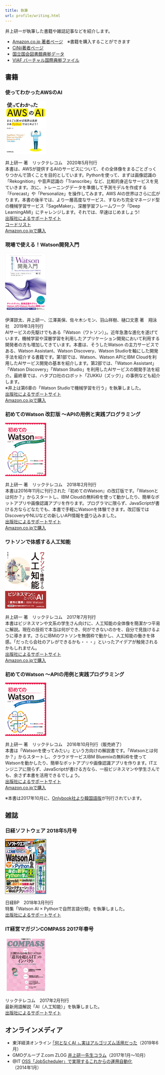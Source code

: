 ```yaml
---
title: 執筆
url: profile/writing.html
---
```


井上研一が執筆した書籍や雑誌記事などを紹介します。

- [Amazon.co.jp 著者ページ](https://www.amazon.co.jp/~/e/B01M0RV6DK)　※書籍を購入することができます
- [CiNii著者ページ](https://ci.nii.ac.jp/author/DA18799768)
- [国立国会図書館典拠データ](https://id.ndl.go.jp/auth/ndlna/001247287)
- [VIAF バーチャル国際典拠ファイル](http://viaf.org/viaf/171147965879084082542)

## 書籍

### 使ってわかったAWSのAI

![使ってわかったAWSのAI](assets/9784865942460_s.png)

井上研一 著　リックテレコム　2020年5月刊行  
本書は、AWSが提供するAIのサービスについて、その全体像をまるごとざっくりつかんで頂くことを目的としています。Pythonを使って、まずは画像認識の「Rekognition」や音声認識の「Transcribe」など、比較的身近なサービスを見ていきます。次に、トレーニングデータを準備して予測モデルを作成する「Forecast」や「Personalize」を操作してみます。AWS AIの世界はさらに広がります。本書の後半では、より一層高度なサービス、すなわち完全マネージド型の機械学習サービス「SageMaker」、深層学習フレームワーク「Deep LearningAMI」にチャレンジします。それでは、早速はじめましょう!  
[出版社によるサポートサイト](http://www.ric.co.jp/book/contents/book_1246.html)  
[コードリスト](/docs/awsai/)  
[Amazon.co.jpで購入](https://amzn.to/2WhXCcw)

### 現場で使える！Watson開発入門

![現場で使える！Watson開発入門](assets/9784798158495_s.png)

伊澤諒太、井上研一、江澤美保、佐々木シモン、羽山祥樹、樋口文恵 著　翔泳社　2019年3月刊行  
AIサービスの先駆けでもある「Watson（ワトソン）」。近年急激な進化を遂げています。機械学習や深層学習を利用したアプリケーション開発において利用する開発者の方も増加してきています。本書は、そうしたWatson の主力サービスである、Watson Assistant、Watson Discovery、Watson Studioを軸にした開発手法を紹介する書籍です。第1部では、Watson、Watson APIとIBM Cloudを利用したAIサービス開発の基本を紹介します。第2部では、「Watson Assistant」「Watson Discovery」「Watson Studio」を利用したAIサービスの開発手法を紹介。最終章では、ハタプロ社のロボット「ZUKKU（ズック）」の事例なども紹介します。  
※井上は第6章の「Watson Studioで機械学習を行う」を執筆しました。  
[出版社によるサポートサイト](https://www.shoeisha.co.jp/book/detail/9784798158495)  
[Amazon.co.jpで購入](https://amzn.to/3bi563k)

### 初めてのWatson 改訂版 ～APIの用例と実践プログラミング

![初めてのWatson 改訂版 ～APIの用例と実践プログラミング](assets/9784865941289_s.png)

井上研一 著　リックテレコム　2018年2月刊行   
本書は2016年11月に刊行された『初めてのWatson』の改訂版です。「Watsonとは何か？」からスタートし、IBM Cloudの無料枠を使って動かしたり、簡単なボットアプリや画像認識アプリを作ります。プログラマに限らず、JavaScriptが書ける方ならどなたでも、本書で手軽にWatsonを体験できます。改訂版ではDiscoveryやNLUなどの新しいAPI情報を盛り込みました。  
[出版社によるサポートサイト](http://www.ric.co.jp/book/contents/book_1128.html)  
[Amazon.co.jpで購入](https://amzn.to/2ziUROV)

### ワトソンで体感する人工知能

![ワトソンで体感する人工知能](assets/9784865940718_s.png)

井上研一 著　リックテレコム　2017年7月刊行  
本書はビジネスマンや文系の学生さん向けに、人工知能の全体像を簡潔かつ平易に解説。現在の技術で本当は何ができ、何ができないのかを、自分で見抜けるように導きます。さらにIBMのワトソンを無償枠で動かし、人工知能の働きを体感。「だったら会社のアレができるかも・・・」といったアイデアが触発されるかもしれません。  
[出版社によるサポートサイト](http://www.ric.co.jp/book/contents/book_1071.html)  
[Amazon.co.jpで購入](https://amzn.to/2WhBGy8)

### 初めてのWatson ～APIの用例と実践プログラミング

![初めてのWatson](assets/9784865940527_s.png)

井上研一 著　リックテレコム　2016年10月刊行（販売終了）  
本書は「Watsonを使ってみたい」という方向けの解説書です。「Watsonとは何か？」からスタートし、クラウドサービスIBM Bluemixの無料枠を使ってWatsonを動かしたり、簡単なボットアプリや画像認識アプリを作ります。ITエンジニアに限らず、JavaScriptが書ける方なら、一般ビジネスマンや学生さんでも、余さず本書を活用できるでしょう。  
[出版社によるサポートサイト](http://www.ric.co.jp/book/contents/book_1052.html)  
[Amazon.co.jpで購入](https://amzn.to/35Jrv8x)

※本書は2017年10月に、[Onlybook社より韓国語版](https://www.onlybook.co.kr/entry/watson-ai)が刊行されています。

## 雑誌

### 日経ソフトウェア 2018年5月号

![img](assets/062200016.png)

日経BP　2018年3月刊行  
特集「Watson AI × Pythonで自然言語分類」を執筆しました。  
[出版社によるサポートサイト](https://info.nikkeibp.co.jp/media/NSW/atcl/mag/062200016/)

### IT経営マガジンCOMPASS 2017年春号

![COMPASS 2017年春号](assets/cps17_spring_cover-1.png)

リックテレコム　2017年2月刊行  
最新用語解説「AI（人工知能）」を執筆しました。  
[出版社によるサポートサイト](https://www.compass-it.jp/backnumber/2603)

## オンラインメディア

- 東洋経済オンライン [｢何となくAI ｣､実はアルゴリズム活用だった](https://toyokeizai.net/articles/-/286772)（2019年6月）
- GMOグループ Z.com ZLOG [井上研一先生コラム](https://hosting.z.com/jp/category/z-log/column/)（2017年1月～10月）
- @IT [OSS「JobScheduler」で実現するこれからの運用自動化](https://www.atmarkit.co.jp/ait/articles/1401/20/news140.html)（2014年1月）